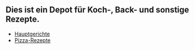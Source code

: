 ## Dies ist ein Depot für Koch-, Back- und sonstige Rezepte. 

 - [Hauptgerichte](https://jimsy2.github.io/Kochen-und-Backen/Hauptgerichte)
 - [Pizza-Rezepte](https://jimsy2.github.io/Kochen-und-Backen/Pizza-Rezepte)
 
